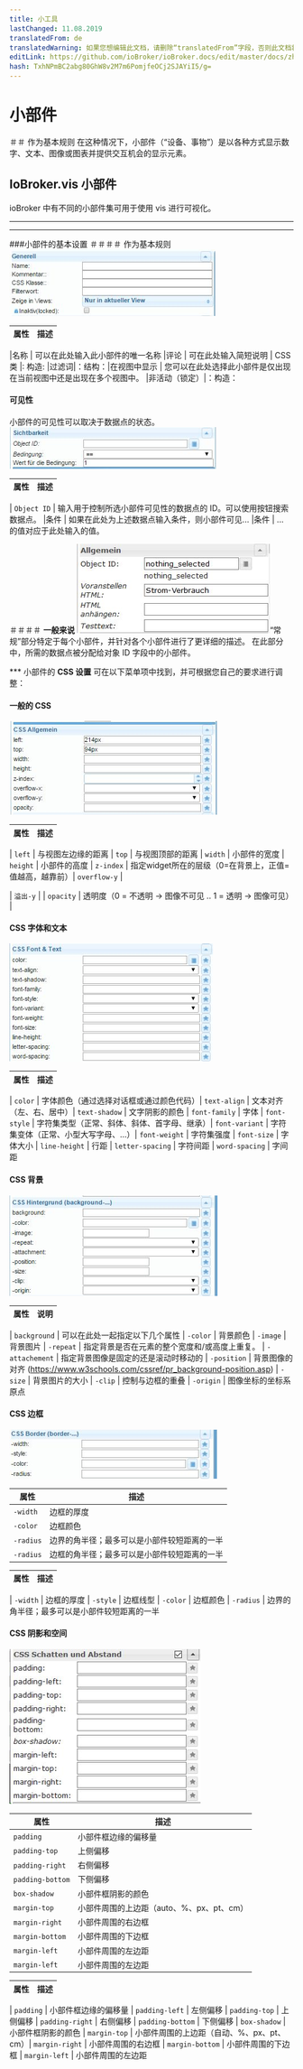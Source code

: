 ```yaml
---
title: 小工具
lastChanged: 11.08.2019
translatedFrom: de
translatedWarning: 如果您想编辑此文档，请删除“translatedFrom”字段，否则此文档将再次自动翻译
editLink: https://github.com/ioBroker/ioBroker.docs/edit/master/docs/zh-cn/viz/widgets.md
hash: TxhNPmBC2abg80GhW8v2M7m6PomjfeOCj2SJAYiI5/g=
---
```

# 小部件
＃＃ 作为基本规则
在这种情况下，小部件（“设备、事物”）是以各种方式显示数字、文本、图像或图表并提供交互机会的显示元素。

## IoBroker.vis 小部件
ioBroker 中有不同的小部件集可用于使用 vis 进行可视化。

-------------------------------------------------------------------------------
-------------------------------------------------------------------------------

###小部件的基本设置
＃＃＃＃ 作为基本规则
![001_Widget_General](../../de/viz/media/vis_widgets_001_Widget_Generell.jpg)

|属性 | 描述 |
|-----|----|

|名称 | 可以在此处输入此小部件的唯一名称 |评论 | 可在此处输入简短说明 | CSS 类 |: 构造: |过滤词|：结构：|在视图中显示 | 您可以在此处选择此小部件是仅出现在当前视图中还是出现在多个视图中。
|非活动（锁定）|：构造：

#### **可见性**
小部件的可见性可以取决于数据点的状态。
![002_Widget_visibility](../../de/viz/media/vis_widgets-2_002_Widget_Sichtbarkeit.jpg)

|属性 | 描述 |
|----|----|

| `Object ID` | 输入用于控制所选小部件可见性的数据点的 ID。可以使用按钮搜索数据点。
|条件 | 如果在此处为上述数据点输入条件，则小部件可见...
|条件 | ... 的值对应于此处输入的值。

＃＃＃＃ **一般来说**
![](../../de/viz/media/vis_widgets_003_Widget_Allgemein.jpg)“常规”部分特定于每个小部件，并针对各个小部件进行了更详细的描述。
在此部分中，所需的数据点被分配给对象 ID 字段中的小部件。

*** 小部件的 **CSS 设置** 可在以下菜单项中找到，并可根据您自己的要求进行调整：

#### **一般的 CSS**
![](../../de/viz/media/vis_widgets_004_CSS_allgemein.jpg)

|属性 | 描述 |
|-----|----|

| `left` | 与视图左边缘的距离 | `top` | 与视图顶部的距离 | `width` | 小部件的宽度 | `height` | 小部件的高度 | `z-index` | 指定widget所在的层级（0=在背景上，正值=值越高，越靠前）| `overflow-y` |

| `溢出-y` |
| `opacity` | 透明度（0 = 不透明 -> 图像不可见 .. 1 = 透明 -> 图像可见） |

#### CSS 字体和文本
![005_CSS_Font_Text](../../de/viz/media/vis_widgets_005_CSS_Font_Text.jpg)

|属性 | 描述 |
|-----|----|

| `color` | 字体颜色（通过选择对话框或通过颜色代码）| `text-align` | 文本对齐（左、右、居中）| `text-shadow` | 文字阴影的颜色 | `font-family` | 字体 | `font-style` | 字符集类型（正常、斜体、斜体、首字母、继承）| `font-variant` | 字符集变体（正常、小型大写字母、...）| `font-weight` | 字符集强度 | `font-size` | 字体大小 | `line-height` | 行距 | `letter-spacing` | 字符间距 | `word-spacing` | 字间距

#### **CSS 背景**
![006_CSS_背景](../../de/viz/media/vis_widgets_006_CSS_Hintergrund.jpg)

|属性 |说明 |
|-----|-----|

| `background` | 可以在此处一起指定以下几个属性 | `-color` | 背景颜色 | `-image` | 背景图片 | `-repeat` | 指定背景是否在元素的整个宽度和/或高度上重复。
| `-attachement` | 指定背景图像是固定的还是滚动时移动的 | `-position` | 背景图像的对齐 (https://www.w3schools.com/cssref/pr_background-position.asp) | `-size` | 背景图片的大小 | `-clip` | 控制与边框的重叠 | `-origin` | 图像坐标的坐标系原点

#### **CSS 边框**
![007_CSS_边框](../../de/viz/media/vis_widgets_007_CSS_Border.jpg)

| 属性 | 描述 |
|----|----|
| `-width` | 边框的厚度 | |
| `-color` | 边框颜色 |
| `-radius` | 边界的角半径；最多可以是小部件较短距离的一半|
| `-radius` | 边框的角半径；最多可以是小部件较短距离的一半|

|属性 | 描述 |
|-----|----|

| `-width` | 边框的厚度 | `-style` | 边框线型 | `-color` | 边框颜色 | `-radius` | 边界的角半径；最多可以是小部件较短距离的一半

#### CSS 阴影和空间
![008_CSS_Schatten_Abstand](../../de/viz/media/vis_widgets_008_CSS_Schatten_Abstand.jpg)

| 属性 | 描述 |
|----|----|
| `padding` | 小部件框边缘的偏移量 |
| `padding-top` | 上侧偏移 |
| `padding-right` | 右侧偏移 |
| `padding-bottom` | 下侧偏移 |
| `box-shadow` | 小部件框阴影的颜色 |
| `margin-top` | 小部件周围的上边距（auto、%、px、pt、cm）|
| `margin-right` | 小部件周围的右边框 |
| `margin-bottom` | 小部件周围的下边框 |
| `margin-left` | 小部件周围的左边距 |
| `margin-left` | 小部件周围的左边距 |

|属性 | 描述 |
|-----|----|

| `padding` | 小部件框边缘的偏移量 | `padding-left` | 左侧偏移 | `padding-top` | 上侧偏移 | `padding-right` | 右侧偏移 | `padding-bottom` | 下侧偏移 | `box-shadow` | 小部件框阴影的颜色 | `margin-top` | 小部件周围的上边距（自动、%、px、pt、cm）| `margin-right` | 小部件周围的右边框 | `margin-bottom` | 小部件周围的下边框 | `margin-left` | 小部件周围的左边距